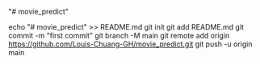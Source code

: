 "# movie_predict" 

echo "# movie_predict" >> README.md
git init
git add README.md
git commit -m "first commit"
git branch -M main
git remote add origin https://github.com/Louis-Chuang-GH/movie_predict.git
git push -u origin main
